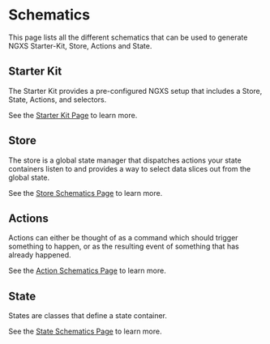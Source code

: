 # Schematics

This page lists all the different schematics that can be used to generate NGXS Starter-Kit, Store, Actions and State.

## Starter Kit

The Starter Kit provides a pre-configured NGXS setup that includes a Store, State, Actions, and selectors.

See the [Starter Kit Page](starter-kit.md) to learn more.

## Store

The store is a global state manager that dispatches actions your state containers listen to and provides a way to select data slices out from the global state.

See the [Store Schematics Page](../concepts/store/schematics.md) to learn more.

## Actions

Actions can either be thought of as a command which should trigger something to happen, or as the resulting event of something that has already happened.

See the [Action Schematics Page](../concepts/actions/schematics.md) to learn more.

## State

States are classes that define a state container.

See the [State Schematics Page](../concepts/state/schematics.md) to learn more.
